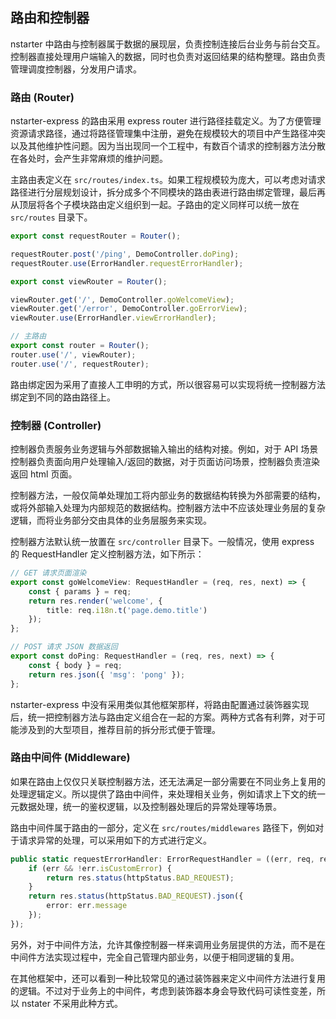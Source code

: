 ## 路由和控制器

nstarter 中路由与控制器属于数据的展现层，负责控制连接后台业务与前台交互。控制器直接处理用户端输入的数据，同时也负责对返回结果的结构整理。路由负责管理调度控制器，分发用户请求。


### 路由 (Router)

nstarter-express 的路由采用 express router 进行路径挂载定义。为了方便管理资源请求路径，通过将路径管理集中注册，避免在规模较大的项目中产生路径冲突以及其他维护性问题。因为当出现同一个工程中，有数百个请求的控制器方法分散在各处时，会产生非常麻烦的维护问题。

主路由表定义在 `src/routes/index.ts`。如果工程规模较为庞大，可以考虑对请求路径进行分层规划设计，拆分成多个不同模块的路由表进行路由绑定管理，最后再从顶层将各个子模块路由定义组织到一起。子路由的定义同样可以统一放在 `src/routes` 目录下。

```typescript
export const requestRouter = Router();

requestRouter.post('/ping', DemoController.doPing);
requestRouter.use(ErrorHandler.requestErrorHandler);

export const viewRouter = Router();

viewRouter.get('/', DemoController.goWelcomeView);
viewRouter.get('/error', DemoController.goErrorView);
viewRouter.use(ErrorHandler.viewErrorHandler);

// 主路由
export const router = Router();
router.use('/', viewRouter);
router.use('/', requestRouter);
```

路由绑定因为采用了直接人工申明的方式，所以很容易可以实现将统一控制器方法绑定到不同的路由路径上。


### 控制器 (Controller)

控制器负责服务业务逻辑与外部数据输入输出的结构对接。例如，对于 API 场景控制器负责面向用户处理输入/返回的数据，对于页面访问场景，控制器负责渲染返回 html 页面。

控制器方法，一般仅简单处理加工将内部业务的数据结构转换为外部需要的结构，或将外部输入处理为内部规范的数据结构。控制器方法中不应该处理业务层的复杂逻辑，而将业务部分交由具体的业务层服务来实现。

控制器方法默认统一放置在 `src/controller` 目录下。一般情况，使用 express 的 RequestHandler 定义控制器方法，如下所示：

```typescript
// GET 请求页面渲染
export const goWelcomeView: RequestHandler = (req, res, next) => {
    const { params } = req;
    return res.render('welcome', {
        title: req.i18n.t('page.demo.title')
    });
};

// POST 请求 JSON 数据返回
export const doPing: RequestHandler = (req, res, next) => {
    const { body } = req;
    return res.json({ 'msg': 'pong' });
};
```

nstarter-express 中没有采用类似其他框架那样，将路由配置通过装饰器实现后，统一把控制器方法与路由定义组合在一起的方案。两种方式各有利弊，对于可能涉及到的大型项目，推荐目前的拆分形式便于管理。


### 路由中间件 (Middleware)

如果在路由上仅仅只关联控制器方法，还无法满足一部分需要在不同业务上复用的处理逻辑定义。所以提供了路由中间件，来处理相关业务，例如请求上下文的统一元数据处理，统一的鉴权逻辑，以及控制器处理后的异常处理等场景。

路由中间件属于路由的一部分，定义在 `src/routes/middlewares` 路径下，例如对于请求异常的处理，可以采用如下的方式进行定义。

```typescript
public static requestErrorHandler: ErrorRequestHandler = ((err, req, res, next) => {
    if (err && !err.isCustomError) {
        return res.status(httpStatus.BAD_REQUEST);
    }
    return res.status(httpStatus.BAD_REQUEST).json({
        error: err.message
    });
});
```

另外，对于中间件方法，允许其像控制器一样来调用业务层提供的方法，而不是在中间件方法实现过程中，完全自己管理内部业务，以便于相同逻辑的复用。

在其他框架中，还可以看到一种比较常见的通过装饰器来定义中间件方法进行复用的逻辑。不过对于业务上的中间件，考虑到装饰器本身会导致代码可读性变差，所以 nstater 不采用此种方式。
